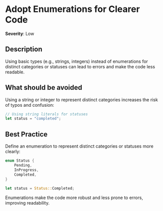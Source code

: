# Adopt Enumerations for Clearer Code

**Severity**: Low

## Description

Using basic types (e.g., strings, integers) instead of enumerations for distinct categories or statuses can lead to
errors and make the code less readable.

## What should be avoided

Using a string or integer to represent distinct categories increases the risk of typos and confusion:

```rust
// Using string literals for statuses
let status = "completed";
```

## Best Practice

Define an enumeration to represent distinct categories or statuses more clearly:

```rust
enum Status {
    Pending,
    InProgress,
    Completed,
}

let status = Status::Completed;
```

Enumerations make the code more robust and less prone to errors, improving readability.
